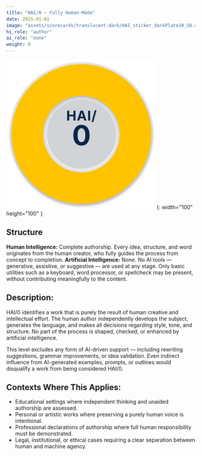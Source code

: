 ```yaml
---
title: "HAI/0 — Fully Human-Made"
date: 2025-01-01
image: "assets/scorecards/translucent-dark/HAI_sticker_darkPlate10_S0.svg"
hi_role: "author"
ai_role: "none"
weight: 0
---
```


![HAI Score 0](/assets/scorecards/translucent-dark/HAI_sticker_darkPlate10_S0.svg){: width="100" height="100" }

## Structure
**Human Intelligence:** Complete authorship. Every idea, structure, and word originates from the human creator, who fully guides the process from concept to completion.
**Artificial Intelligence:** None. No AI tools — generative, assistive, or suggestive — are used at any stage. Only basic utilities such as a keyboard, word processor, or spellcheck may be present, without contributing meaningfully to the content.

## Description:
HAI/0 identifies a work that is purely the result of human creative and intellectual effort. The human author independently develops the subject, generates the language, and makes all decisions regarding style, tone, and structure. No part of the process is shaped, checked, or enhanced by artificial intelligence.

This level excludes any form of AI-driven support — including rewriting suggestions, grammar improvements, or idea validation. Even indirect influence from AI-generated examples, prompts, or outlines would disqualify a work from being considered HAI/0.

## Contexts Where This Applies:

- Educational settings where independent thinking and unaided authorship are assessed.
- Personal or artistic works where preserving a purely human voice is intentional.
- Professional declarations of authorship where full human responsibility must be demonstrated.
- Legal, institutional, or ethical cases requiring a clear separation between human and machine agency.